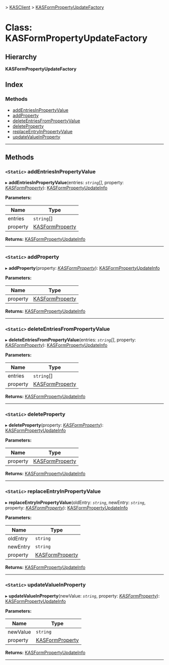 [](../README.md) > [KASClient](../modules/kasclient.md) > [KASFormPropertyUpdateFactory](../classes/kasclient.kasformpropertyupdatefactory.md)

# Class: KASFormPropertyUpdateFactory

## Hierarchy

**KASFormPropertyUpdateFactory**

## Index

### Methods

* [addEntriesInPropertyValue](kasclient.kasformpropertyupdatefactory.md#addentriesinpropertyvalue)
* [addProperty](kasclient.kasformpropertyupdatefactory.md#addproperty)
* [deleteEntriesFromPropertyValue](kasclient.kasformpropertyupdatefactory.md#deleteentriesfrompropertyvalue)
* [deleteProperty](kasclient.kasformpropertyupdatefactory.md#deleteproperty)
* [replaceEntryInPropertyValue](kasclient.kasformpropertyupdatefactory.md#replaceentryinpropertyvalue)
* [updateValueInProperty](kasclient.kasformpropertyupdatefactory.md#updatevalueinproperty)

---

## Methods

<a id="addentriesinpropertyvalue"></a>

### `<Static>` addEntriesInPropertyValue

▸ **addEntriesInPropertyValue**(entries: *`string`[]*, property: *[KASFormProperty](kasclient.kasformproperty.md)*): [KASFormPropertyUpdateInfo](kasclient.kasformpropertyupdateinfo.md)

**Parameters:**

| Name | Type |
| ------ | ------ |
| entries | `string`[] |
| property | [KASFormProperty](kasclient.kasformproperty.md) |

**Returns:** [KASFormPropertyUpdateInfo](kasclient.kasformpropertyupdateinfo.md)

___
<a id="addproperty"></a>

### `<Static>` addProperty

▸ **addProperty**(property: *[KASFormProperty](kasclient.kasformproperty.md)*): [KASFormPropertyUpdateInfo](kasclient.kasformpropertyupdateinfo.md)

**Parameters:**

| Name | Type |
| ------ | ------ |
| property | [KASFormProperty](kasclient.kasformproperty.md) |

**Returns:** [KASFormPropertyUpdateInfo](kasclient.kasformpropertyupdateinfo.md)

___
<a id="deleteentriesfrompropertyvalue"></a>

### `<Static>` deleteEntriesFromPropertyValue

▸ **deleteEntriesFromPropertyValue**(entries: *`string`[]*, property: *[KASFormProperty](kasclient.kasformproperty.md)*): [KASFormPropertyUpdateInfo](kasclient.kasformpropertyupdateinfo.md)

**Parameters:**

| Name | Type |
| ------ | ------ |
| entries | `string`[] |
| property | [KASFormProperty](kasclient.kasformproperty.md) |

**Returns:** [KASFormPropertyUpdateInfo](kasclient.kasformpropertyupdateinfo.md)

___
<a id="deleteproperty"></a>

### `<Static>` deleteProperty

▸ **deleteProperty**(property: *[KASFormProperty](kasclient.kasformproperty.md)*): [KASFormPropertyUpdateInfo](kasclient.kasformpropertyupdateinfo.md)

**Parameters:**

| Name | Type |
| ------ | ------ |
| property | [KASFormProperty](kasclient.kasformproperty.md) |

**Returns:** [KASFormPropertyUpdateInfo](kasclient.kasformpropertyupdateinfo.md)

___
<a id="replaceentryinpropertyvalue"></a>

### `<Static>` replaceEntryInPropertyValue

▸ **replaceEntryInPropertyValue**(oldEntry: *`string`*, newEntry: *`string`*, property: *[KASFormProperty](kasclient.kasformproperty.md)*): [KASFormPropertyUpdateInfo](kasclient.kasformpropertyupdateinfo.md)

**Parameters:**

| Name | Type |
| ------ | ------ |
| oldEntry | `string` |
| newEntry | `string` |
| property | [KASFormProperty](kasclient.kasformproperty.md) |

**Returns:** [KASFormPropertyUpdateInfo](kasclient.kasformpropertyupdateinfo.md)

___
<a id="updatevalueinproperty"></a>

### `<Static>` updateValueInProperty

▸ **updateValueInProperty**(newValue: *`string`*, property: *[KASFormProperty](kasclient.kasformproperty.md)*): [KASFormPropertyUpdateInfo](kasclient.kasformpropertyupdateinfo.md)

**Parameters:**

| Name | Type |
| ------ | ------ |
| newValue | `string` |
| property | [KASFormProperty](kasclient.kasformproperty.md) |

**Returns:** [KASFormPropertyUpdateInfo](kasclient.kasformpropertyupdateinfo.md)

___

